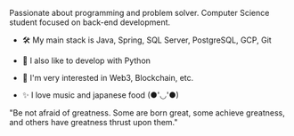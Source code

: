 Passionate about programming and problem solver. Computer Science student focused on back-end development.

- 🛠️ My main stack is Java, Spring, SQL Server, PostgreSQL, GCP, Git

- 🐍 I also like to develop with Python

- 👀 I'm very interested in Web3, Blockchain, etc.

- ✨ I love music and japanese food (●'◡'●)

"Be not afraid of greatness. Some are born great, some achieve greatness, and others have greatness thrust upon them."
